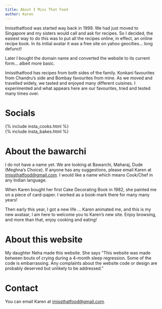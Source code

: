 ```yaml
---
title: About I Miss That Food
author: Karen
---
```


Imissthatfood was started way back in 1999. We had just moved to Singapore and my sisters would call and ask for recipes. So I decided, the easiest way to do this was to put all the recipes online, in effect, an online recipe book. In its initial avatar it was a free site on yahoo geocities… long defunct!

Later I bought the domain name and converted the website to its current form… albeit more basic.

Imissthatfood has recipes from both sides of the family. Konkani favourites from Chandru’s side and Bombay favourites from mine. As we moved and travelled widely, we tasted and enjoyed many different cuisines. I experimented and what appears here are our favourites, tried and tested many times over.

# Socials
<div class='grid'>
<div class='cell'>
{% include insta_cooks.html %}
</div>
<div class='cell'>
{% include insta_bakes.html %}
</div>
<!--div class='column is-one-third'>
{% include insta_paints.html %}
</div-->
</div>



# About the bawarchi

I do not have a name yet. We are looking at Bawarchi, Maharaj, Dude (Meghna’s Choice). If anyone has any suggestions, please email Karen at imissthatfood@gmail.com. I would like a name which means Cook/Chef in any Indian language.

When Karen bought her first Cake Decorating Book in 1982, she painted me on a piece of card-paper. I worked as a book-mark there for many many years!

Then early this year, I got a new life ... Karen animated me, and this is my new avataar, I am here to welcome you to Karen’s new site. Enjoy browsing, and more than that, enjoy cooking and eating! 

# About this website

My daughter Neha made this website. She says "This website was made between bouts of crying during a 4-month sleep regression. Some of the code is embarrassing. Any complaints about the website code or design are probably deserved but unlikely to be addressed."

# Contact

You can email Karen at [imissthatfood@gmail.com](mailto:imissthatfood@gmail.com).
